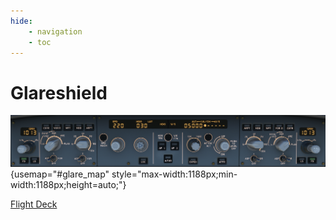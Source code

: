 ```yaml
---
hide:
    - navigation
    - toc
---
```


# Glareshield

![Glareshield](../../assets/a32nx-systems-briefing/Glareshield.png){usemap="#glare_map" style="max-width:1188px;min-width:1188px;height=auto;"}

<map name="glare_map">
    <area shape="rect" coords="0,0,325,190" href="/a32nx-systems-briefing/glareshield/efis_control/" title="EFIS Control">
    <area shape="rect" coords="326,0,863,190" href="/a32nx-systems-briefing/glareshield/fcu/" title="Flight Control Unit (FCU)">
    <area shape="rect" coords="864,1,1186,190" href="/a32nx-systems-briefing/glareshield/efis_control/" title="EFIS Control">
</map>

[Flight Deck](../flight_deck.md)
